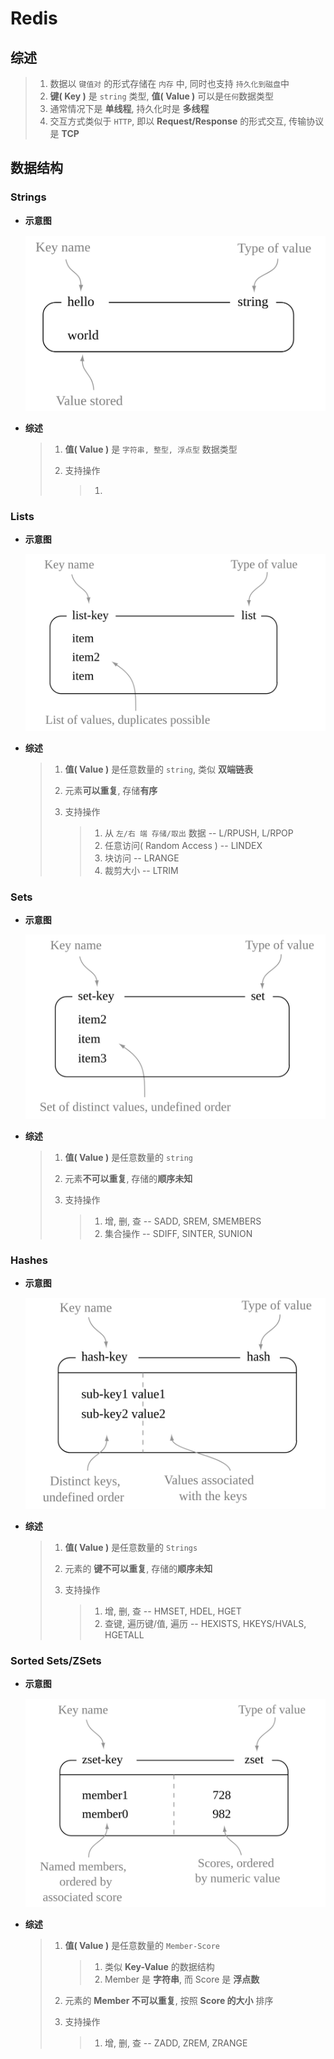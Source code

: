 # Redis



## 综述

> 1. 数据以 `键值对` 的形式存储在 `内存` 中, 同时也支持 `持久化到磁盘`中
> 2. **键( Key )** 是 `string` 类型, **值( Value )** 可以是`任何`数据类型
> 3. 通常情况下是 **单线程**, 持久化时是 **多线程**
> 4. 交互方式类似于 `HTTP`, 即以 **Request/Response** 的形式交互, 传输协议是 **TCP**

## 数据结构

### Strings

+ **示意图**

  ![Screenshot from 2021-05-07 23-07-34](Redis.assets/Screenshot%20from%202021-05-07%2023-07-34.png)

+ **综述**

  > 1. **值( Value )** 是 `字符串, 整型, 浮点型` 数据类型
  >
  > 2. 支持操作
  >
  >    > 1. 

### Lists

+ **示意图**

  ![Screenshot from 2021-05-07 23-13-29](Redis.assets/Screenshot%20from%202021-05-07%2023-13-29.png)

+ **综述**

  > 1. **值( Value )** 是任意数量的 `string`, 类似 **双端链表**
  >
  > 2. 元素**可以重复**, 存储**有序**
  >
  > 3. 支持操作
  >
  >    > 1. 从 `左/右 端 存储/取出` 数据 --  L/RPUSH, L/RPOP 
  >    > 2. 任意访问( Random Access ) -- LINDEX
  >    > 3. 块访问 -- LRANGE
  >    > 4. 裁剪大小 -- LTRIM

### Sets

+ **示意图**

  ![Screenshot from 2021-05-07 23-24-15](Redis.assets/Screenshot%20from%202021-05-07%2023-24-15.png)

+ **综述**

  > 1. **值( Value )** 是任意数量的 `string`
  >
  > 2. 元素**不可以重复**, 存储的**顺序未知**
  >
  > 3. 支持操作
  >
  >    > 1. 增, 删, 查 -- SADD, SREM, SMEMBERS
  >    > 2. 集合操作 -- SDIFF, SINTER, SUNION

### Hashes

+ **示意图**

  ![Screenshot from 2021-05-07 23-48-37](Redis.assets/Screenshot%20from%202021-05-07%2023-48-37.png)

+ **综述**

  > 1. **值( Value )** 是任意数量的 `Strings`
  >
  > 2. 元素的 **键不可以重复**, 存储的**顺序未知**
  >
  > 3. 支持操作
  >
  >    > 1. 增, 删, 查 -- HMSET, HDEL, HGET
  >    > 2. 查键, 遍历键/值, 遍历 -- HEXISTS, HKEYS/HVALS, HGETALL

### Sorted Sets/ZSets

+ **示意图**

  ![Screenshot from 2021-05-08 00-15-40](Redis.assets/Screenshot%20from%202021-05-08%2000-15-40.png)

+ **综述**

  > 1. **值( Value )** 是任意数量的 `Member-Score`
  >
  >    > 1. 类似 **Key-Value** 的数据结构
  >    > 2. Member 是 **字符串**, 而 Score 是 **浮点数**
  >
  > 2. 元素的 **Member 不可以重复**, 按照 **Score 的大小** 排序
  >
  > 3. 支持操作
  >
  >    > 1. 增, 删, 查 -- ZADD, ZREM, ZRANGE